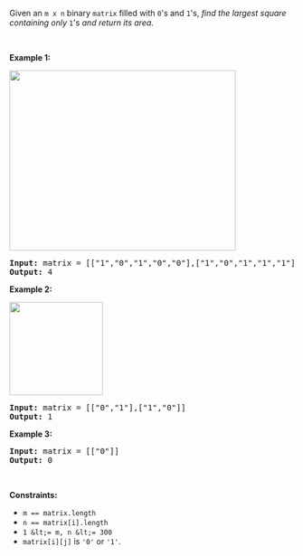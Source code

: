 Given an `` m x n `` binary `` matrix `` filled with `` 0 ``'s and `` 1 ``'s, _find the largest square containing only_ `` 1 ``'s _and return its area_.

&nbsp;

__Example 1:__

<img alt="" src="https://assets.leetcode.com/uploads/2020/11/26/max1grid.jpg" style="width: 400px; height: 319px;"/>

<pre>
<strong>Input:</strong> matrix = [["1","0","1","0","0"],["1","0","1","1","1"],["1","1","1","1","1"],["1","0","0","1","0"]]
<strong>Output:</strong> 4
</pre>

__Example 2:__

<img alt="" src="https://assets.leetcode.com/uploads/2020/11/26/max2grid.jpg" style="width: 165px; height: 165px;"/>

<pre>
<strong>Input:</strong> matrix = [["0","1"],["1","0"]]
<strong>Output:</strong> 1
</pre>

__Example 3:__

<pre>
<strong>Input:</strong> matrix = [["0"]]
<strong>Output:</strong> 0
</pre>

&nbsp;

__Constraints:__

*   `` m == matrix.length ``
*   `` n == matrix[i].length ``
*   `` 1 &lt;= m, n &lt;= 300 ``
*   `` matrix[i][j] `` is `` '0' `` or `` '1' ``.
